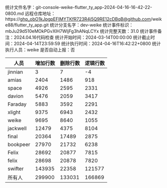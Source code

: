 

统计文件名字：git-console-weike-flutter_ty_app-2024-04-16-16-42-22-0800.md
远程仓库地址：https://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@github.com/weike88/flutter_ty_app.git
统计分支名字：dev-weike
统计事件标识：mbJu29d510eMOkPGvXlH7WIjFg3hANqLCYx
统计完整天数：31.0
统计事件备注：2024.04.16代码检查
统计开始时间：2024-03-14T00:00:00
统计截止时间：2024-04-14T23:59:59
统计执行时间：2024-04-16T16:42:22+0800
统计执行人员：weike
是否自动上报：否


| 人员                           | 增加行数                       | 删除行数                       | 逻辑行数                       |
| ----                           | ----                           | ----                           | ----                           |
| jinnian                        | 3                              | 7                              | -4                             |
| amias                          | 2404                           | 1486                           | 918                            |
| space                          | 4926                           | 2595                           | 2331                           |
| davion                         | 5476                           | 2059                           | 3417                           |
| Faraday                        | 5883                           | 3592                           | 2291                           |
| xlight                         | 9375                           | 6943                           | 2432                           |
| weike                          | 9695                           | 8640                           | 1055                           |
| jackwell                       | 12479                          | 4375                           | 8104                           |
| final                          | 20364                          | 17489                          | 2875                           |
| bookpeer                       | 27970                          | 21732                          | 6238                           |
| Felix                          | 28692                          | 20877                          | 7815                           |
| felix                          | 28698                          | 20878                          | 7820                           |
| swifter                        | 143935                         | 22358                          | 121577                         |
| 所有人                          | 299900                         | 133031                         | 166869                         |
